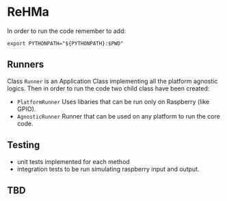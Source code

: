 # ReHMa

In order to run the code remember to add:
```
export PYTHONPATH="${PYTHONPATH}:$PWD"
```
## Runners
Class `Runner` is an Application Class implementing all the platform agnostic logics. Then in order to run the code two child class have been created: 
* `PlatformRunner` Uses libaries that can be run only on Raspberry (like GPIO).
* `AgnosticRunner` Runner that can be used on any platform to run the core code.
## Testing 
* unit tests implemented for each method
* integration tests to be run simulating raspberry input and output.
## TBD
